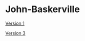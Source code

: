 John-Baskerville
================
[Version 1](http://ingahampton.github.io/John-Baskerville/version-1.html)

[Version 3](http://127.0.0.1:59312/version-3.html#top)
